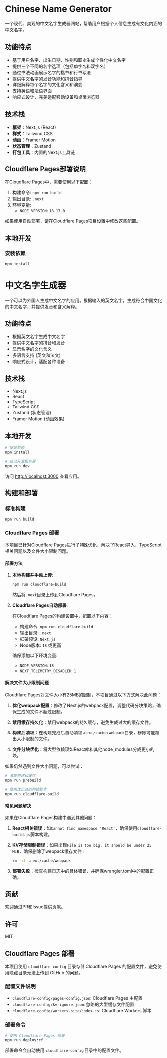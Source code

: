 # Chinese Name Generator

一个现代、美观的中文名字生成器网站，帮助用户根据个人信息生成有文化内涵的中文名字。

## 功能特点

- 基于用户名字、出生日期、性别和职业生成个性化中文名字
- 提供三个不同的名字选项（包括单字名和双字名）
- 通过书法动画展示名字的楷书和行书写法
- 提供中文名字的发音功能和拼音指导
- 详细解释每个名字的文化含义和演变
- 支持英语和法语界面
- 响应式设计，完美适配移动设备和桌面浏览器

## 技术栈

- **框架**：Next.js (React)
- **样式**：Tailwind CSS
- **动画**：Framer Motion
- **状态管理**：Zustand
- **打包工具**：内置的Next.js工具链

## Cloudflare Pages部署说明

在Cloudflare Pages中，需要使用以下配置：

1. 构建命令: `npm run build`
2. 输出目录: `.next`
3. 环境变量:
   - `NODE_VERSION`: `18.17.0`

如果使用自动部署，请在Cloudflare Pages项目设置中修改这些配置。

## 本地开发

### 安装依赖

```bash
npm install
```

# 中文名字生成器

一个可以为外国人生成中文名字的应用。根据输入的英文名字，生成符合中国文化的中文名字，并提供发音和含义解释。

## 功能特点

- 根据英文名字生成中文名字
- 提供中文名字的拼音和发音
- 显示名字的文化含义
- 多语言支持 (英文和法文)
- 响应式设计，适配各种设备

## 技术栈

- Next.js
- React
- TypeScript
- Tailwind CSS
- Zustand (状态管理)
- Framer Motion (动画效果)

## 本地开发

```bash
# 安装依赖
npm install

# 启动开发服务器
npm run dev
```

访问 [http://localhost:3000](http://localhost:3000) 查看应用。

## 构建和部署

### 标准构建

```bash
npm run build
```

### Cloudflare Pages 部署

本项目已针对Cloudflare Pages进行了特殊优化，解决了React导入、TypeScript相关问题以及文件大小限制问题。

#### 部署方法

1. **本地构建并手动上传**:
   ```bash
   npm run cloudflare-build
   ```
   然后将`.next`目录上传到Cloudflare Pages。

2. **Cloudflare Pages自动部署**:
   
   在Cloudflare Pages的构建设置中，配置以下内容：
   - 构建命令: `npm run cloudflare-build`
   - 输出目录: `.next`
   - 框架预设: `Next.js`
   - Node版本: `18` 或更高

   确保添加以下环境变量:
   - `NODE_VERSION`: `18`
   - `NEXT_TELEMETRY_DISABLED`: `1`

#### 解决文件大小限制问题

Cloudflare Pages对文件大小有25MB的限制，本项目通过以下方式解决此问题：

1. **优化webpack配置**：修改了Next.js的webpack配置，调整代码分块策略，确保生成的文件不超过限制。

2. **禁用缓存持久化**：禁用webpack的持久缓存，避免生成过大的缓存文件。

3. **构建后清理**：在构建完成后自动清理`.next/cache/webpack`目录，移除可能超出大小限制的文件。

4. **文件分块优化**：将大型依赖项如React库和其他node_modules分成更小的块。

如果仍然遇到文件大小问题，可以尝试：
```bash
# 清理构建和缓存
npm run prebuild

# 使用优化过的构建脚本
npm run cloudflare-build
```

#### 常见问题解决

如果在Cloudflare Pages构建中遇到其他问题：

1. **React相关错误**：如`Cannot find namespace 'React'`，确保使用`cloudflare-build.js`脚本构建。

2. **KV存储限制错误**：如果出现`File is too big, it should be under 25 MiB`，确保删除了webpack缓存文件：
   ```bash
   rm -rf .next/cache/webpack
   ```

3. **部署失败**：检查构建日志中的具体错误，并确保wrangler.toml中的配置正确。

## 贡献

欢迎通过PR和Issue提供贡献。

## 许可

MIT

## Cloudflare Pages 部署

本项目使用 `cloudflare-config` 目录存储 Cloudflare Pages 的配置文件，避免使用隐藏目录无法上传到 GitHub 的问题。

### 配置文件说明

- `cloudflare-config/pages-config.json`: Cloudflare Pages 主配置
- `cloudflare-config/kv-ignore.json`: 忽略的大型缓存文件配置
- `cloudflare-config/workers-site/index.js`: Cloudflare Workers 脚本

### 部署命令

```bash
# 使用 Cloudflare Pages 部署
npm run deploy:cf
```

部署命令会自动使用 `cloudflare-config` 目录中的配置文件。